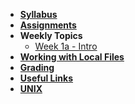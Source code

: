 <!-- docs/_sidebar.md -->

* [**Syllabus**](syllabus.md) 
* [**Assignments**](assignments.md) 
* **Weekly Topics**
    * [Week 1a - Intro](week-1a/      )
* [**Working with Local Files**](local-files.md) 
* [**Grading**](grading.md) 
* [**Useful Links**](links.md) 
* [**UNIX**](unix.md) 

